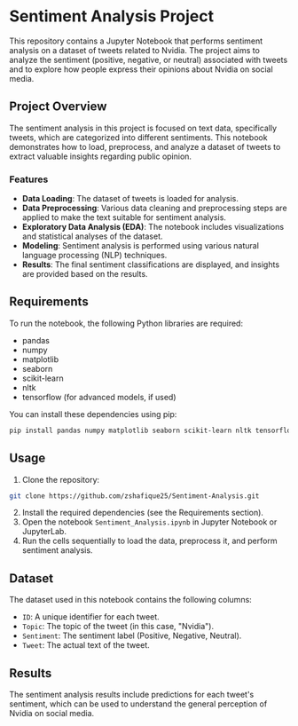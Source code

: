 # Sentiment Analysis Project

This repository contains a Jupyter Notebook that performs sentiment analysis on a dataset of tweets related to Nvidia. The project aims to analyze the sentiment (positive, negative, or neutral) associated with tweets and to explore how people express their opinions about Nvidia on social media.

## Project Overview

The sentiment analysis in this project is focused on text data, specifically tweets, which are categorized into different sentiments. This notebook demonstrates how to load, preprocess, and analyze a dataset of tweets to extract valuable insights regarding public opinion.

### Features

- **Data Loading**: The dataset of tweets is loaded for analysis.
- **Data Preprocessing**: Various data cleaning and preprocessing steps are applied to make the text suitable for sentiment analysis.
- **Exploratory Data Analysis (EDA)**: The notebook includes visualizations and statistical analyses of the dataset.
- **Modeling**: Sentiment analysis is performed using various natural language processing (NLP) techniques.
- **Results**: The final sentiment classifications are displayed, and insights are provided based on the results.

## Requirements

To run the notebook, the following Python libraries are required:

- pandas
- numpy
- matplotlib
- seaborn
- scikit-learn
- nltk
- tensorflow (for advanced models, if used)

You can install these dependencies using pip:

```bash
pip install pandas numpy matplotlib seaborn scikit-learn nltk tensorflow
```

## Usage
1. Clone the repository:
```bash
git clone https://github.com/zshafique25/Sentiment-Analysis.git
```
2. Install the required dependencies (see the Requirements section).
3. Open the notebook `Sentiment_Analysis.ipynb` in Jupyter Notebook or JupyterLab.
4. Run the cells sequentially to load the data, preprocess it, and perform sentiment analysis.

## Dataset
The dataset used in this notebook contains the following columns:

- `ID`: A unique identifier for each tweet.
- `Topic`: The topic of the tweet (in this case, "Nvidia").
- `Sentiment`: The sentiment label (Positive, Negative, Neutral).
- `Tweet`: The actual text of the tweet.

## Results
The sentiment analysis results include predictions for each tweet's sentiment, which can be used to understand the general perception of Nvidia on social media.
